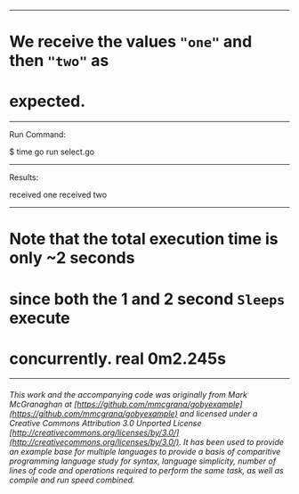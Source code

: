 

_______________________________________________________________________________
# We receive the values `"one"` and then `"two"` as
# expected.

_______________________________________________________________________________
Run Command:

$ time go run select.go

_______________________________________________________________________________
Results:

received one
received two

_______________________________________________________________________________
# Note that the total execution time is only ~2 seconds
# since both the 1 and 2 second `Sleeps` execute
# concurrently. real	0m2.245s

___

###### This work and the accompanying code was originally from Mark McGranaghan at [https://github.com/mmcgrana/gobyexample](https://github.com/mmcgrana/gobyexample) and licensed under a Creative Commons Attribution 3.0 Unported License [http://creativecommons.org/licenses/by/3.0/](http://creativecommons.org/licenses/by/3.0/). It has been used to provide an example base for multiple languages to provide a basis of comparitive programming language study for syntax, language simplicity, number of lines of code and operations required to perform the same task, as well as compile and run speed combined.